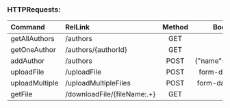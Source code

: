 ### HTTPRequests:
|Command        |RelLink                      |Method |Body           |Description  |
|:---           |:---                         |:---:  |:---:          |:---:        |
|getAllAuthors  |/authors                     |GET    |               |             |
|getOneAuthor   |/authors/{authorId}          |GET    |               |             |
|addAuthor      |/authors                     |POST   |{"name"=value,}|             |
|uploadFile     |/uploadFile                  |POST   |form-data file |             |
|uploadMultiple |/uploadMultipleFiles         |POST   |form-data files |             |
|getFile        |/downloadFile/{fileName:.+}  |GET    |               |             |
